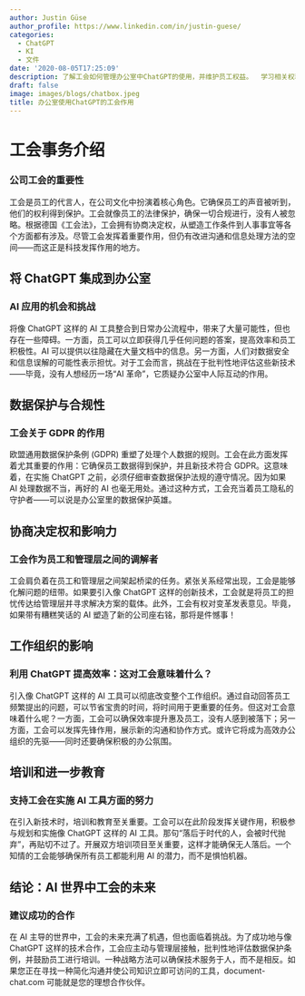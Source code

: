```yaml
---
author: Justin Güse
author_profile: https://www.linkedin.com/in/justin-guese/
categories:
  - ChatGPT
  - KI
  - 文件
date: '2020-08-05T17:25:09'
description: 了解工会如何管理办公室中ChatGPT的使用，并维护员工权益。  学习相关权利和责任！
draft: false
image: images/blogs/chatbox.jpeg
title: 办公室使用ChatGPT的工会作用
---
```


# 工会事务介绍

### 公司工会的重要性

工会是员工的代言人，在公司文化中扮演着核心角色。它确保员工的声音被听到，他们的权利得到保护。工会就像员工的法律保护，确保一切合规进行，没有人被忽略。根据德国《工会法》，工会拥有协商决定权，从塑造工作条件到人事事宜等各个方面都有涉及。尽管工会发挥着重要作用，但仍有改进沟通和信息处理方法的空间——而这正是科技发挥作用的地方。

## 将 ChatGPT 集成到办公室

### AI 应用的机会和挑战

将像 ChatGPT 这样的 AI 工具整合到日常办公流程中，带来了大量可能性，但也存在一些障碍。一方面，员工可以立即获得几乎任何问题的答案，提高效率和员工积极性。AI 可以提供以往隐藏在大量文档中的信息。另一方面，人们对数据安全和信息误解的可能性表示担忧。对于工会而言，挑战在于批判性地评估这些新技术——毕竟，没有人想经历一场“AI 革命”，它质疑办公室中人际互动的作用。

## 数据保护与合规性

### 工会关于 GDPR 的作用

欧盟通用数据保护条例 (GDPR) 重塑了处理个人数据的规则。工会在此方面发挥着尤其重要的作用：它确保员工数据得到保护，并且新技术符合 GDPR。这意味着，在实施 ChatGPT 之前，必须仔细审查数据保护法规的遵守情况。因为如果 AI 处理数据不当，再好的 AI 也毫无用处。通过这种方式，工会充当着员工隐私的守护者——可以说是办公室里的数据保护英雄。

## 协商决定权和影响力

### 工会作为员工和管理层之间的调解者

工会肩负着在员工和管理层之间架起桥梁的任务。紧张关系经常出现，工会是能够化解问题的纽带。如果要引入像 ChatGPT 这样的创新技术，工会就是将员工的担忧传达给管理层并寻求解决方案的载体。此外，工会有权对变革发表意见。毕竟，如果带有糟糕笑话的 AI 塑造了新的公司座右铭，那将是件憾事！

## 工作组织的影响

### 利用 ChatGPT 提高效率：这对工会意味着什么？

引入像 ChatGPT 这样的 AI 工具可以彻底改变整个工作组织。通过自动回答员工频繁提出的问题，可以节省宝贵的时间，将时间用于更重要的任务。但这对工会意味着什么呢？一方面，工会可以确保效率提升惠及员工，没有人感到被落下；另一方面，工会可以发挥先锋作用，展示新的沟通和协作方式。或许它将成为高效办公组织的先驱——同时还要确保积极的办公氛围。

## 培训和进一步教育

### 支持工会在实施 AI 工具方面的努力

在引入新技术时，培训和教育至关重要。工会可以在此阶段发挥关键作用，积极参与规划和实施像 ChatGPT 这样的 AI 工具。那句“落后于时代的人，会被时代抛弃”，再贴切不过了。开展双方培训项目至关重要，这样才能确保无人落后。一个知情的工会能够确保所有员工都能利用 AI 的潜力，而不是惧怕机器。

## 结论：AI 世界中工会的未来

### 建议成功的合作

在 AI 主导的世界中，工会的未来充满了机遇，但也面临着挑战。为了成功地与像 ChatGPT 这样的技术合作，工会应主动与管理层接触，批判性地评估数据保护条例，并鼓励员工进行培训。一种战略方法可以确保技术服务于人，而不是相反。如果您正在寻找一种简化沟通并使公司知识立即可访问的工具，document-chat.com 可能就是您的理想合作伙伴。
